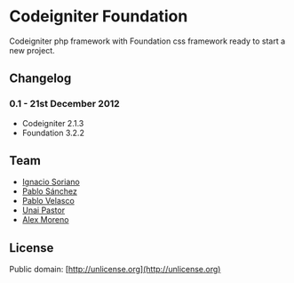 Codeigniter Foundation
======================

Codeigniter php framework with Foundation css framework ready to start a new project.

## Changelog

### 0.1 - 21st December 2012

- Codeigniter 2.1.3
- Foundation 3.2.2

## Team

* [Ignacio Soriano](http://twitter.com/isocano)
* [Pablo Sánchez](http://twitter.com/loza_24)
* [Pablo Velasco](http://twitter.com/pabloVeZGZ)
* [Unai Pastor](http://twitter.com/Mischievousbyte)
* [Alex Moreno](http://twitter.com/alexmrn)

## License

Public domain: [http://unlicense.org](http://unlicense.org)